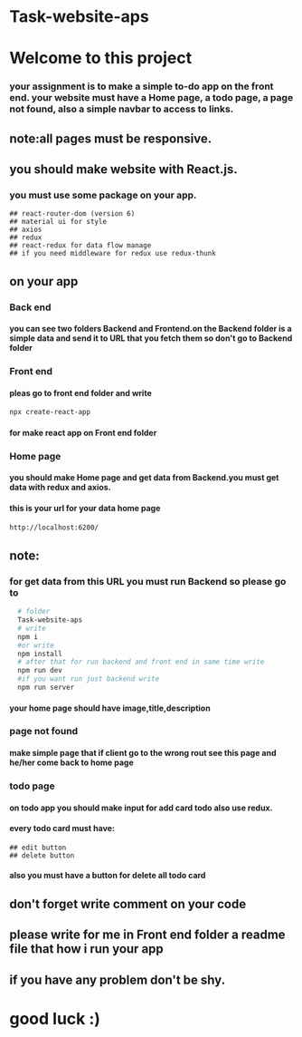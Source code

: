 # Task-website-aps

# Welcome to this project

### your assignment is to make a simple to-do app on the front end. your website must have a Home page, a todo page, a page not found, also a simple navbar to access to links.

## note:all pages must be responsive.

## you should make website with React.js.

### you must use some package on your app.

    ## react-router-dom (version 6)
    ## material ui for style
    ## axios
    ## redux
    ## react-redux for data flow manage
    ## if you need middleware for redux use redux-thunk

## on your app

### Back end

#### you can see two folders **Backend** and **Frontend**.on the Backend folder is a simple data and send it to URL that you fetch them so don't go to **Backend folder**

### Front end

#### pleas go to front end folder and write

```bash
npx create-react-app
```

#### for make react app on Front end folder

### Home page

#### you should make Home page and get data from Backend.you must get data with **redux** and **axios**.

#### this is your url for your **data home page**

```bash
http://localhost:6200/
```

## note:

### for get data from this URL you must run Backend so please go to

```bash
  # folder
  Task-website-aps
  # write
  npm i
  #or write
  npm install
  # after that for run backend and front end in same time write
  npm run dev
  #if you want run just backend write
  npm run server
```

#### your home page should have **image**,**title**,**description**

### page not found
#### make simple page that if client go to the wrong rout see this page and he/her come back to home page
### todo page

#### on todo app you should make input for add card todo also use **redux**.

#### every todo card must have:

    ## edit button
    ## delete button

#### also you must have a button for delete all todo card

## don't forget write comment on your code
## please write for me in Front end folder a readme file that how i run your app
## if you have any problem don't be shy.

# good luck :)

